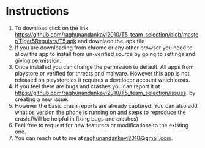 # Instructions 

1. To download click on the link https://github.com/raghunandankavi2010/T5_team_selection/blob/master/Tiger5Regulars/T5.apk and downlaod the .apk file
2. If you are downloading from chrome or any other browser you need to allow the app to install from un-verified source by going to settings and giving permission.
3. Once installed you can change the permission to default. All apps from playstore or verified for threats and malware. However this app is not released on playstore as it requires a develoepr account which costs. 
4. If you feel there are bugs and crashes you can report it at https://github.com/raghunandankavi2010/T5_team_selection/issues. by creating a new issue. 
5. However the basic crash reports are already captured. You can also add what os version the phone is running on and steps to reproduce the crash.(Will be helpful in fixing bugs and crashes)
5. Feel free to request for new featurers or modifications to the existing one.
6. You can reach out to me at raghunandankavi2010@gmail.com.
   
